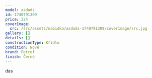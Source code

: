 ```yaml
---
model: asdads
id: 1740791309
price: 324
coverImage:
  src: /src/assets/nabidka/asdads-1740791309/coverImage/src.jpg
gallery: []
details: []
constructionType: Křídlo
condition: Nové
brand: Petrof
finish: Černé
---
```

das
